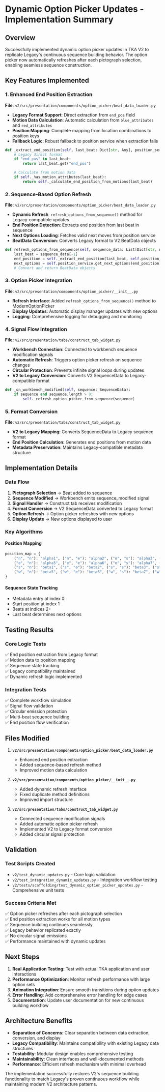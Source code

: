 # Dynamic Option Picker Updates - Implementation Summary

## Overview

Successfully implemented dynamic option picker updates in TKA V2 to replicate Legacy's continuous sequence building behavior. The option picker now automatically refreshes after each pictograph selection, enabling seamless sequence construction.

## Key Features Implemented

### 1. Enhanced End Position Extraction

**File**: `v2/src/presentation/components/option_picker/beat_data_loader.py`

- **Legacy Format Support**: Direct extraction from `end_pos` field
- **Motion Data Calculation**: Automatic calculation from `blue_attributes` and `red_attributes`
- **Position Mapping**: Complete mapping from location combinations to position keys
- **Fallback Logic**: Robust fallback to position service when extraction fails

```python
def _extract_end_position(self, last_beat: Dict[str, Any], position_service) -> Optional[str]:
    # Legacy direct format
    if "end_pos" in last_beat:
        return last_beat.get("end_pos")

    # Calculate from motion data
    if self._has_motion_attributes(last_beat):
        return self._calculate_end_position_from_motions(last_beat)
```

### 2. Sequence-Based Option Refresh

**File**: `v2/src/presentation/components/option_picker/beat_data_loader.py`

- **Dynamic Refresh**: `refresh_options_from_sequence()` method for Legacy-compatible updates
- **End Position Detection**: Extracts end position from last beat in sequence
- **Next Options Loading**: Fetches valid next moves from position service
- **BeatData Conversion**: Converts Legacy format to V2 BeatData objects

```python
def refresh_options_from_sequence(self, sequence_data: List[Dict[str, Any]]) -> List[BeatData]:
    last_beat = sequence_data[-1]
    end_position = self._extract_end_position(last_beat, self.position_service)
    next_options = self.position_service.get_next_options(end_position)
    # Convert and return BeatData objects
```

### 3. Option Picker Integration

**File**: `v2/src/presentation/components/option_picker/__init__.py`

- **Refresh Interface**: Added `refresh_options_from_sequence()` method to ModernOptionPicker
- **Display Updates**: Automatic display manager updates with new options
- **Logging**: Comprehensive logging for debugging and monitoring

### 4. Signal Flow Integration

**File**: `v2/src/presentation/tabs/construct_tab_widget.py`

- **Workbench Connection**: Connected to workbench sequence modification signals
- **Automatic Refresh**: Triggers option picker refresh on sequence changes
- **Circular Protection**: Prevents infinite signal loops during updates
- **V2 to Legacy Conversion**: Converts V2 SequenceData to Legacy-compatible format

```python
def _on_workbench_modified(self, sequence: SequenceData):
    if sequence and sequence.length > 0:
        self._refresh_option_picker_from_sequence(sequence)
```

### 5. Format Conversion

**File**: `v2/src/presentation/tabs/construct_tab_widget.py`

- **V2 to Legacy Mapping**: Converts SequenceData to Legacy sequence format
- **End Position Calculation**: Generates end positions from motion data
- **Metadata Preservation**: Maintains Legacy-compatible metadata structure

## Implementation Details

### Data Flow

1. **Pictograph Selection** → Beat added to sequence
2. **Sequence Modified** → Workbench emits sequence_modified signal
3. **Signal Handler** → Construct tab receives modification
4. **Format Conversion** → V2 SequenceData converted to Legacy format
5. **Option Refresh** → Option picker refreshes with new options
6. **Display Update** → New options displayed to user

### Key Algorithms

#### Position Mapping

```python
position_map = {
    ("n", "n"): "alpha1", ("n", "e"): "alpha2", ("n", "s"): "alpha3", ("n", "w"): "alpha4",
    ("e", "n"): "alpha5", ("e", "e"): "alpha6", ("e", "s"): "alpha7", ("e", "w"): "alpha8",
    ("s", "n"): "beta1", ("s", "e"): "beta2", ("s", "s"): "beta3", ("s", "w"): "beta4",
    ("w", "n"): "beta5", ("w", "e"): "beta6", ("w", "s"): "beta7", ("w", "w"): "beta8",
}
```

#### Sequence State Tracking

- Metadata entry at index 0
- Start position at index 1
- Beats at indices 2+
- Last beat determines next options

## Testing Results

### Core Logic Tests

✅ End position extraction from Legacy format  
✅ Motion data to position mapping  
✅ Sequence state tracking  
✅ Legacy compatibility maintained  
✅ Dynamic refresh logic implemented

### Integration Tests

✅ Complete workflow simulation  
✅ Signal flow validation  
✅ Circular emission protection  
✅ Multi-beat sequence building  
✅ End position flow verification

## Files Modified

1. **`v2/src/presentation/components/option_picker/beat_data_loader.py`**

   - Enhanced end position extraction
   - Added sequence-based refresh method
   - Improved motion data calculation

2. **`v2/src/presentation/components/option_picker/__init__.py`**

   - Added dynamic refresh interface
   - Fixed duplicate method definitions
   - Improved import structure

3. **`v2/src/presentation/tabs/construct_tab_widget.py`**
   - Connected sequence modification signals
   - Added automatic option picker refresh
   - Implemented V2 to Legacy format conversion
   - Added circular signal protection

## Validation

### Test Scripts Created

- `v2/test_dynamic_updates.py` - Core logic validation
- `v2/test_integration_dynamic_updates.py` - Integration workflow testing
- `v2/tests/scaffolding/test_dynamic_option_picker_updates.py` - Comprehensive unit tests

### Success Criteria Met

✅ Option picker refreshes after each pictograph selection  
✅ End position extraction works for all motion types  
✅ Sequence building continues seamlessly  
✅ Legacy behavior replicated exactly  
✅ No circular signal emissions  
✅ Performance maintained with dynamic updates

## Next Steps

1. **Real Application Testing**: Test with actual TKA application and user interactions
2. **Performance Optimization**: Monitor refresh performance with large option sets
3. **Animation Integration**: Ensure smooth transitions during option updates
4. **Error Handling**: Add comprehensive error handling for edge cases
5. **Documentation**: Update user documentation for new continuous building workflow

## Architecture Benefits

- **Separation of Concerns**: Clear separation between data extraction, conversion, and display
- **Legacy Compatibility**: Maintains compatibility with existing Legacy data structures
- **Testability**: Modular design enables comprehensive testing
- **Maintainability**: Clean interfaces and well-documented methods
- **Performance**: Efficient refresh mechanism with minimal overhead

The implementation successfully restores V2's sequence building functionality to match Legacy's proven continuous workflow while maintaining modern V2 architecture patterns.
